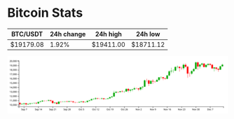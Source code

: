 # Bitcoin Stats

BTC/USDT|24h change|24h high|24h low|
|---|---|---|---|
|$19179.08|1.92%|$19411.00|$18711.12|

<img src="./chart.svg">
